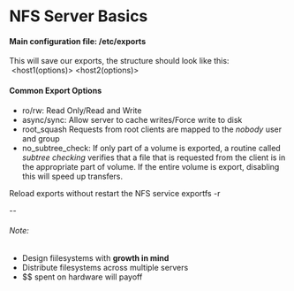 # NFS Server Basics

#### Main configuration file: /etc/exports
This will save our exports, the structure should look like this:
    <directory>          <host1(options)> <host2(options)>

#### Common Export Options
- ro/rw: Read Only/Read and Write
- async/sync: Allow server to cache writes/Force write to disk
- root_squash Requests from root clients are mapped to the _nobody_ user and group
- no_subtree_check: If only part of a volume is exported, a routine called _subtree checking_ verifies that a file that is requested from the client is in the appropriate part of volume. If the entire volume is export, disabling this will speed up transfers.

Reload exports without restart the NFS service
    exportfs -r

--
###### Note:
- Design fiilesystems with **growth in mind**
- Distribute filesystems across multiple servers
- $$ spent on hardware will payoff

